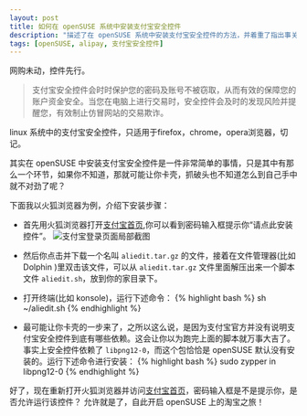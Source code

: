 ```yaml
---
layout: post
title: 如何在 openSUSE 系统中安装支付宝安全控件
description: "描述了在 openSUSE 系统中安装支付宝安全控件的方法，并着重了指出事关成败的关键步骤。"
tags: [openSUSE, alipay, 支付宝安全控件]
---
```


网购未动，控件先行。

>支付宝安全控件会时时保护您的密码及账号不被窃取，从而有效的保障您的账户资金安全。当您在电脑上进行交易时，安全控件会及时的发现风险并提醒您，有效制止仿冒网站的交易欺诈。

linux 系统中的支付宝安全控件，只适用于firefox，chrome，opera浏览器，切记。

其实在 openSUSE 中安装支付宝安全控件是一件非常简单的事情，只是其中有那么一个环节，如果你不知道，那就可能让你卡壳，抓破头也不知道怎么到自己手中就不对劲了呢？

下面我以火狐浏览器为例，介绍下安装步骤：

- 首先用火狐浏览器打开[支付宝首页](https://www.alipay.com/),你可以看到密码输入框提示你“请点此安装控件”。
![支付宝登录页面局部截图](http://suselinks-us.qiniudn.com/alipay-login-page-snapshot.png)

- 然后你点击并下载一个名叫 `aliedit.tar.gz` 的文件，接着在文件管理器(比如 Dolphin )里双击该文件，可以从 `aliedit.tar.gz` 文件里面解压出来一个脚本文件 `aliedit.sh`，放到你的家目录下。
- 打开终端(比如 konsole)，运行下述命令：
  {% highlight bash %}
  sh ~/aliedit.sh
  {% endhighlight %}
- 最可能让你卡壳的一步来了，之所以这么说，是因为支付宝官方并没有说明支付宝安全控件到底有哪些依赖。这会让你以为跑完上面的脚本就万事大吉了。事实上安全控件依赖了 `libpng12-0`，而这个包恰恰是 openSUSE 默认没有安装的。运行下述命令进行安装：
  {% highlight bash %}
  sudo zypper in libpng12-0
  {% endhighlight %}

好了，现在重新打开火狐浏览器并访问[支付宝首页](https://www.alipay.com/)，密码输入框是不是提示你，是否允许运行该控件？ 允许就是了，自此开启 openSUSE 上的淘宝之旅！



